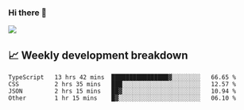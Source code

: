 ### Hi there 👋
<img align="center" src="https://github-readme-stats.vercel.app/api?username=Tumao727&show_icons=true&hide_title=true&theme=dracula" />


## 📈 Weekly development breakdown
<!--START_SECTION:waka-->

```text
TypeScript   13 hrs 42 mins  ████████████████▓░░░░░░░░   66.65 %
CSS          2 hrs 35 mins   ███░░░░░░░░░░░░░░░░░░░░░░   12.57 %
JSON         2 hrs 15 mins   ██▓░░░░░░░░░░░░░░░░░░░░░░   10.94 %
Other        1 hr 15 mins    █▓░░░░░░░░░░░░░░░░░░░░░░░   06.10 %
```

<!--END_SECTION:waka-->